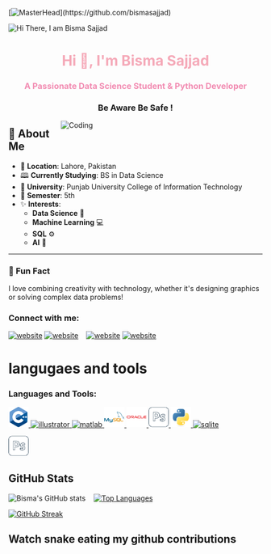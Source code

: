 [![MasterHead]([https://firebasestorage.googleapis.com/v0/b/flexi-coding.appspot.com/o/dempgi7-520f8d5f-63d4-4453-8822-dbc149ae27f8.gif?alt=media&token=91c0c7b2-93c3-4029-b011-1a8703c5730d](https://wallpapercave.com/wp/wp8629994.png))](https://github.com/bismasajjad)

 ![Hi There, I am Bisma Sajjad]([https://user-images.githubusercontent.com/50775297/99869136-99f34580-2bee-11eb-9984-c56a02af3349.png](https://wallpapercave.com/wp/wp8629994.png))


<!-- Profile Header Section -->
<h1 align="center" style="color: #f5a9b8;">Hi 👋, I'm Bisma Sajjad</h1>
<h3 align="center" style="color: #f28cb2;">A Passionate Data Science Student & Python Developer</h3>

<!-- Hacker Gif -->

<h3 align="center">Be Aware Be Safe !</h3>
<img align="right" alt="Coding" width="400" src="https://media.tenor.com/rePDfDWO3XoAAAAd/hacking.gif">



## 🌸 About Me

- 📍 **Location**: Lahore, Pakistan
- 🕮 **Currently Studying**: BS in Data Science
- 🏫 **University**: Punjab University College of Information Technology
- 📅 **Semester**: 5th
- ✨ **Interests**:
  - **Data Science** 🧮
  - **Machine Learning** 💻
  - **SQL** ⚙️
  - **AI** 🤖

---

### 💖 Fun Fact
I love combining creativity with technology, whether it's designing graphics or solving complex data problems!

### Connect with me:


[![website](./img/linkedin-light.svg)](https://linkedin.com/in/codeSTACKr#gh-light-mode-only)
[![website](./img/linkedin-dark.svg)](https://linkedin.com/in/codeSTACKr#gh-dark-mode-only)
&nbsp;&nbsp;
[![website](./img/instagram-light.svg)](https://instagram.com/codeSTACKr#gh-light-mode-only)
[![website](./img/instagram-dark.svg)](https://instagram.com/codeSTACKr#gh-dark-mode-only)

# langugaes and tools
<h3 align="left">Languages and Tools:</h3>
<p align="left"> <a href="https://www.w3schools.com/cpp/" target="_blank" rel="noreferrer"> 
  <img src="https://raw.githubusercontent.com/devicons/devicon/master/icons/cplusplus/cplusplus-original.svg" alt="cplusplus" width="40" height="40"/>
</a> <a href="https://www.adobe.com/in/products/illustrator.html" target="_blank" rel="noreferrer">
  <img src="https://www.vectorlogo.zone/logos/adobe_illustrator/adobe_illustrator-icon.svg" alt="illustrator" width="40" height="40"/>
</a> <a href="https://www.mathworks.com/" target="_blank" rel="noreferrer"> <img src="https://upload.wikimedia.org/wikipedia/commons/2/21/Matlab_Logo.png" alt="matlab" width="40" height="40"/>
</a> <a href="https://www.mysql.com/" target="_blank" rel="noreferrer"> 
  <img src="https://raw.githubusercontent.com/devicons/devicon/master/icons/mysql/mysql-original-wordmark.svg" alt="mysql" width="40" height="40"/> </a>
  <a href="https://www.oracle.com/" target="_blank" rel="noreferrer">
    <img src="https://raw.githubusercontent.com/devicons/devicon/master/icons/oracle/oracle-original.svg" alt="oracle" width="40" height="40"/> </a>
  <a href="https://www.photoshop.com/en" target="_blank" rel="noreferrer">
    <img src="https://raw.githubusercontent.com/devicons/devicon/master/icons/photoshop/photoshop-line.svg" alt="photoshop" width="40" height="40"/> </a> 
  <a href="https://www.python.org" target="_blank" rel="noreferrer"> <img src="https://raw.githubusercontent.com/devicons/devicon/master/icons/python/python-original.svg" alt="python" width="40" height="40"/> </a>
  <a href="https://www.sqlite.org/" target="_blank" rel="noreferrer"> <img src="https://www.vectorlogo.zone/logos/sqlite/sqlite-icon.svg" alt="sqlite" width="40" height="40"/> </a> </p>
<img src="https://raw.githubusercontent.com/devicons/devicon/master/icons/photoshop/photoshop-line.svg" alt="photoshop" width="40" height="40"/> </a>

## GitHub Stats
![Bisma's GitHub stats](https://github-readme-stats.vercel.app/api?username=Bisma41&show_icons=true&theme=radical)&nbsp;&nbsp;&nbsp;&nbsp;[![Top Languages](https://github-readme-stats.vercel.app/api/top-langs/?username=Bisma41&layout=compact&theme=radical&custom_title=Most%20Used%20Languages%20In%20Repos&langs_count=8&count_private=true)](https://github.com/anuraghazra/github-readme-stats)

[![GitHub Streak](https://streak-stats.demolab.com?user=Bisma41&theme=dark)](https://git.io/streak-stats)

## Watch snake eating my github contributions 
